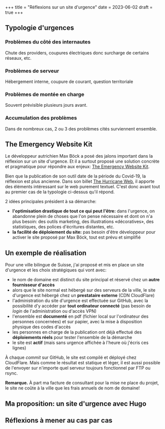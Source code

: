 +++
title = "Réflexions sur un site d'urgence"
date = 2023-06-02
draft = true
+++

## Typologie d'urgences

### Problèmes du côté des internautes

Chute des providers, coupures électriques donc surcharge de certains réseaux, etc.

### Problèmes de serveur

Hébergement interne, coupure de courant, question territoriale

### Problèmes de montée en charge

Souvent prévisible plusieurs jours avant.

### Accumulation des problèmes

Dans de nombreux cas, 2 ou 3 des problèmes cités surviennent ensemble.

## The Emergency Website Kit

Le développeur autrichien Max Böck a posé des jalons important dans la réflexion sur un site d'urgence. Et il a surtout proposé une solution concrète et pragmatique pour répondre aux enjeux: [The Emergency Website Kit](https://mxb.dev/blog/emergency-website-kit/).

Bien que la publication de son outil date de la période du Covid-19, la réflexion est plus ancienne. Dans son billet [The Hurricane Web](https://mxb.dev/blog/hurricane-web/), il apporte des éléments intéressant sur le web purement textuel. C'est donc avant tout au premier cas de la typologie ci-dessus qu'il répond.

2 idées principales président à sa démarche:

- **l'optimisation drastique de tout ce qui peut l'être:** dans l'urgence, on abandonne plein de choses que l'on pense nécessaire et dont on n'a plus besoin: des outils marketing, des illustrations «décoratives», des statistiques, des polices d'écritures distantes, etc.
- **la facilité de déploiement du site:** pas besoin d'être développeur pour activer le site proposé par Max Böck, tout est prévu et simplifié



## Un exemple de réalisation

Pour une ville bilingue de Suisse, j'ai proposé et mis en place un site d'urgence et les choix stratégiques qui vont avec:

- le nom de domaine est distinct du site principal et réservé chez un **autre fournisseur d'accès**
- alors que le site normal est hébergé sur des serveurs de la ville, le site d'urgence est hébergé chez un **prestataire externe** (CDN CloudFlare)
- l'administration du site d'urgence est effectuée sur GitHub, avec la possibilité d'y accéder par **tout ordinateur connecté** (pas besoin de *login* de l'administration ou d'accès VPN)
- l'ensemble est **documenté** en pdf (fichier local sur l'ordinateur des personnes concernées) et sur papier, avec la mise à disposition physique des codes d'accès
- les personnes en charge de la publication ont déjà effectué des **déploiements réels** pour tester l'ensemble de la démarche
- le site est **actif** (mais sans urgence affichée à l'heure où j'écris ces lignes)

À chaque *commit* sur GitHub, le site est compilé et déployé chez CloudFlare. Mais comme le résultat est statique et léger, il est aussi possible de l'envoyer sur n'importe quel serveur toujours fonctionnel par FTP ou rsync.

**Remarque.** À part ma facture de consultant pour la mise ne place du projet, le site ne coûte à la ville que les frais annuels de nom de domaine!

## Ma proposition: un site d'urgence avec Hugo

## Réflexions à mener au cas par cas
